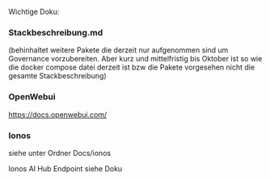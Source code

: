 Wichtige Doku:

### Stackbeschreibung.md  
(behinhaltet weitere Pakete die derzeit nur aufgenommen sind um Governance vorzubereiten. Aber kurz und mittelfristig bis Oktober ist so  wie die docker compose datei derzeit ist bzw die Pakete vorgesehen nicht die gesamte Stackbeschreibung)

### OpenWebui
https://docs.openwebui.com/

### Ionos 
siehe unter Ordner Docs/ionos

Ionos AI Hub Endpoint siehe Doku
